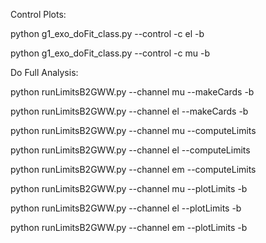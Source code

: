 Control Plots:

python g1_exo_doFit_class.py --control -c el -b

python g1_exo_doFit_class.py --control -c mu -b




Do Full Analysis:

python runLimitsB2GWW.py --channel mu --makeCards -b 

python runLimitsB2GWW.py --channel el --makeCards -b 


python runLimitsB2GWW.py --channel mu --computeLimits

python runLimitsB2GWW.py --channel el --computeLimits

python runLimitsB2GWW.py --channel em --computeLimits

python runLimitsB2GWW.py --channel mu --plotLimits -b

python runLimitsB2GWW.py --channel el --plotLimits -b

python runLimitsB2GWW.py --channel em --plotLimits -b

